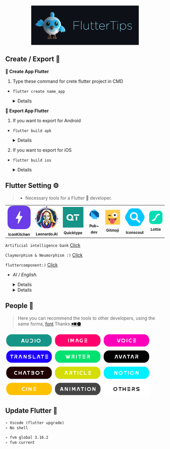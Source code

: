 <!-- logo IMG -->
<p align="center">
    <img width="340" src="@bastndev/img/dash.gif" alt="Vite logo">
  </a>
</p>

<!-- - --- --- --- Create -- --- --- ---  -->
## Create / Export 💙
**🐥 Create App Flutter**
1. Type these command for crete flutter project in CMD 

- `flutter create name_app`
  <details>

    >- `flutter create name_app`
    >- `flutter create --platforms ios,android name_app`

    > **Warning**
    > Use FVM only you installed .

    >- `fvm flutter create name_app`
    >- `fvm flutter create --platforms ios,android name_app`
  </details>

<!-- - --- --- --- Export -- --- --- ---  -->
**🐲 Export App Flutter**

1. If you want to export for Android

- `flutter build apk`
  <details>

    > **Warning**
    > Use for KEY in Android .

    ```
         storePassword=<password_de_clave>
         keyPassword=<password_de_alias>
         keyAlias=<name_de_alias>
         storeFile=<name_de_clave>.keystore
    ```
    >- `flutter build apk --release`
    >- `flutter build apk --target-platform android-arm,android-arm64`
  </details>


2. If you want to export for iOS

- `flutter build ios`
  <details>

    > **Warning**
    > Use for KEY in iOS .
    >- `open ios/Runner.xcworkspace`
  </details>

<!-- -- --- -- -- -- Setting-- --- -- --- --->
## Flutter Setting  ⚙️

>- Necessary tools for a Flutter 💙 developer.

<table align="center">
<tr>
  <td align="center"><a href="https://icon.kitchen/"><img src="%40bastndev/img/Developer/IconKitchen.png" width="100px;" alt=""/><br /><sub><b> IconKitchen </b></sub></a><br /><a href="#maintenance-tbenning" title="@bastndev"></a></td>

  <td align="center"><a href="https://leonardo.ai/"><img src="%40bastndev/img/Developer/leonardo.jpg" width="100px;" alt=""/><br /><sub><b> Leonardo.AI </b></sub></a><br /><a href="#maintenance-tbenning" title="@bastndev"></a></td>

  <td align="center"><a href="https://app.quicktype.io/"><img src="%40bastndev/img/Developer/quicktype.png" width="100px;" alt=""/><br /><sub><b> Quicktype</b></sub></a><br /><a href="#maintenance-tbenning" title="@bastndev"></a></td>

  <td align="center"><a href="https://pub.dev/"><img src="%40bastndev/img/Developer/pubDev.png" width="100px;" alt=""/><br /><sub><b> Pub-dev </b></sub></a><br /><a href="#maintenance-tbenning" title="@bastndev"></a></td>

  <td align="center"><a href="https://gitmoji.dev/"><img src="%40bastndev/img/Developer/gitmoji.png" width="100px;" alt=""/><br /><sub><b> Gitmoji </b></sub></a><br /><a href="#maintenance-tbenning" title="@bastndev"></a></td>

  <td align="center"><a href="https://iconscout.com/"><img src="%40bastndev/img/Developer/iconscout.png" width="100px;" alt=""/><br /><sub><b> Iconscout </b></sub></a><br /><a href="#maintenance-tbenning" title="@bastndev"></a></td>

  <td align="center"><a href="https://lottiefiles.com/"><img src="%40bastndev/img/Developer/lottie.svg" width="100px;" alt=""/><br /><sub><b> Lottie </b></sub></a><br /><a href="#maintenance-tbenning" title="@bastndev"></a></td>
</tr>
</table> 

<!-- -- --- -- -- -- Artificial Intelligence -- --- -- --- --->
``Artificial intelligence bank`` [Click](https://futureailab.com/)

``Claymorphism & Neumorphism :)`` [Click](https://hype4.academy/tools)

``fluttercomponent:)`` [Click](https://fluttercomponentlibrary.com/)

- *AI / English.*
  <details>

    > **Warning**
    > Artificial Intelligence.
    >- [Lexica](https://lexica.art/)
    >- [Future](https://futureailab.com/tools/)
    >- [ChatGPT](https://chat.openai.com/)
  </details>

  <details >

    > **Warning**
    > Learning English.
    >- [Free4talk](https://www.free4talk.com/)
    >- [Youglish](https://youglish.com/)
    >- [Busuu](https://www.busuu.com/)
  </details>

<!-- -- --- -- -- -- Artificial Intelligence -- --- -- --- --->
## People 🤙 
>Here you can recommend the tools to other developers, using the same forma, [font](https://www.dafontfree.io/groupe-font/) Thanks.[◾](https://www.figma.com/)[◼️](https://www.fontvalley.com/)[⚫](https://freedesignresources.net/download-in-progress/)

<div>
<!-- Audio -->
<a href="https://podcast.adobe.com/enhance ">  <img src="@bastndev/AI/q1.png" width="150px"></a>
<!-- Image -->
<a href="https://replicate.com/nightmareai/real-esrgan">  <img src="@bastndev/AI/q2.png" width="150px"></a>
<!-- Voice -->
<a href="https://beta.elevenlabs.io/">  <img src="@bastndev/AI/q3.png" width="150px"></a>
<!-- Translate -->
<a href="https://www.rask.ai/?via=domingo">  <img src="@bastndev/AI/q4.png" width="150px"></a>
<!-- writer -->
<a href="https://lex.page/">  <img src="@bastndev/AI/q5.png" width="150px"></a>
<!-- Avatar -->
<a href="https://www.synthesia.io/?via=oskrleon">  <img src="@bastndev/AI/q6.png" width="150px"></a>
<!-- chatBot -->
<a href="https://beta.character.ai/ ">  <img src="@bastndev/AI/q7.png" width="150px"></a>
<!-- Article -->
<a href="https://escribelo.ai/?ref=jdzypf2yi">  <img src="@bastndev/AI/q8.png" width="150px"></a>
<!-- Notion -->
<a href="https://www.notion.so/product/ai">  <img src="@bastndev/AI/q9.png" width="150px"></a>
<!-- Cine -->
<a href="https://wonderdynamics.com/">  <img src="@bastndev/AI/q10.png" width="150px"></a>
<!-- Animation -->
<a href="https://kaiber.ai/">  <img src="@bastndev/AI/q11.png" width="150px"></a>
<!-- Others -->
<a href="https://firefly.adobe.com">  <img src="@bastndev/AI/q12.png" width="150px"></a>

</div>

## Update Flutter 💙
```
∘ Vscode (flutter upgrade)
∘ No shell
```
```
∘ fvm global 3.16.2
∘ fvm current
```
